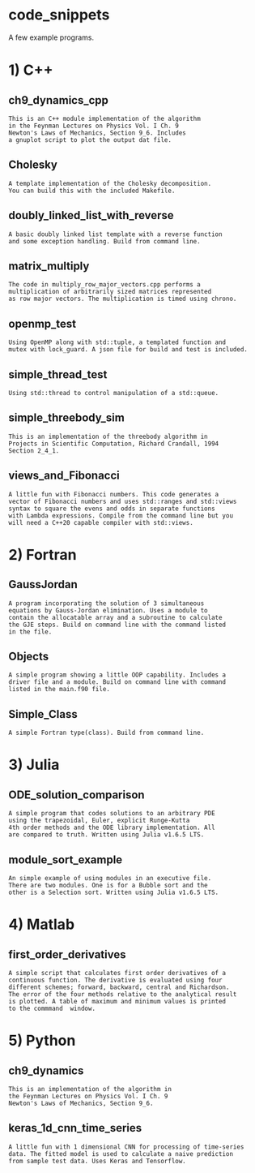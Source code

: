 # code_snippets

A few example programs.

# 1) C++

## ch9_dynamics_cpp

	This is an C++ module implementation of the algorithm
	in the Feynman Lectures on Physics Vol. I Ch. 9
	Newton's Laws of Mechanics, Section 9_6. Includes
	a gnuplot script to plot the output dat file.

## Cholesky

	A template implementation of the Cholesky decomposition.
	You can build this with the included Makefile.

## doubly_linked_list_with_reverse

	A basic doubly linked list template with a reverse function
	and some exception handling. Build from command line.
	
## matrix_multiply

	The code in multiply_row_major_vectors.cpp performs a 
	multiplication of arbitrarily sized matrices represented 
	as row major vectors. The multiplication is timed using chrono.

## openmp_test
	Using OpenMP along with std::tuple, a templated function and 
	mutex with lock_guard. A json file for build and test is included.

## simple_thread_test
	Using std::thread to control manipulation of a std::queue.

## simple_threebody_sim
	This is an implementation of the threebody algorithm in
	Projects in Scientific Computation, Richard Crandall, 1994
	Section 2_4_1.

## views_and_Fibonacci

	A little fun with Fibonacci numbers. This code generates a 
	vector of Fibonacci numbers and uses std::ranges and std::views 
	syntax to square the evens and odds in separate functions 
	with Lambda expressions. Compile from the command line but you 
	will need a C++20 capable compiler with std::views.

# 2) Fortran

## GaussJordan

	A program incorporating the solution of 3 simultaneous
	equations by Gauss-Jordan elimination. Uses a module to 
	contain the allocatable array and a subroutine to calculate 
	the GJE steps. Build on command line with the command listed
	in the file.

## Objects

	A simple program showing a little OOP capability. Includes a
	driver file and a module. Build on command line with command
	listed in the main.f90 file.

## Simple_Class

	A simple Fortran type(class). Build from command line.

# 3) Julia

## ODE_solution_comparison

	A simple program that codes solutions to an arbitrary PDE 
	using the trapezoidal, Euler, explicit Runge-Kutta 
	4th order methods and the ODE library implementation. All 
	are compared to truth. Written using Julia v1.6.5 LTS.

## module_sort_example

	An simple example of using modules in an executive file. 
	There are two modules. One is for a Bubble sort and the 
	other is a Selection sort. Written using Julia v1.6.5 LTS.

# 4) Matlab

## first_order_derivatives

	A simple script that calculates first order derivatives of a 
	continuous function. The derivative is evaluated using four
	different schemes; forward, backward, central and Richardson.
	The error of the four methods relative to the analytical result 
	is plotted. A table of maximum and minimum values is printed 
	to the commmand  window.

# 5) Python

## ch9_dynamics

	This is an implementation of the algorithm in
	the Feynman Lectures on Physics Vol. I Ch. 9
	Newton's Laws of Mechanics, Section 9_6.

## keras_1d_cnn_time_series

	A little fun with 1 dimensional CNN for processing of time-series
	data. The fitted model is used to calculate a naive prediction
	from sample test data. Uses Keras and Tensorflow.

